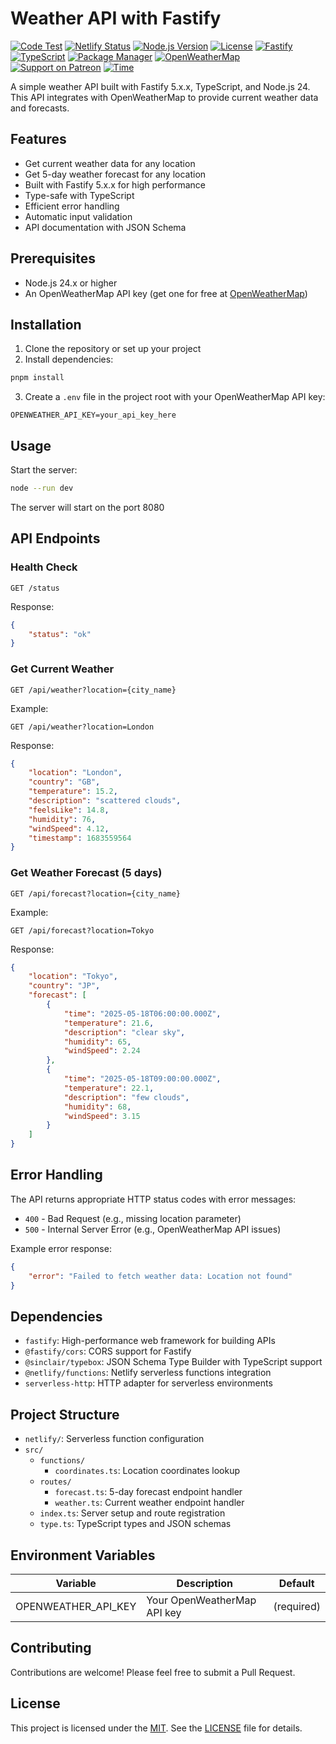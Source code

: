 # Weather API with Fastify

[![Code Test](https://github.com/xcfio/weather/actions/workflows/test.yaml/badge.svg)](https://github.com/xcfio/weather/actions/workflows/test.yaml)
[![Netlify Status](https://api.netlify.com/api/v1/badges/26c45a6b-3628-40cb-9f15-2ae2d2961b2f/deploy-status)](https://app.netlify.com/projects/weather-xcfio/deploys)
[![Node.js Version](https://img.shields.io/badge/node-24.x-brightgreen.svg)](https://nodejs.org/)
[![License](https://img.shields.io/badge/License-MIT-blue.svg)](https://opensource.org/licenses/MIT)
[![Fastify](https://img.shields.io/badge/Fastify-5.x-202020?logo=fastify)](https://www.fastify.io/)
[![TypeScript](https://img.shields.io/badge/TypeScript-5.x-blue?logo=typescript)](https://www.typescriptlang.org/)
[![Package Manager](https://img.shields.io/badge/pnpm-latest-orange?logo=pnpm)](https://pnpm.io/)
[![OpenWeatherMap](https://img.shields.io/badge/Powered%20by-OpenWeatherMap-orange)](https://openweathermap.org/)
[![Support on Patreon](https://img.shields.io/badge/Sponsor-Patreon-red?logo=patreon)](https://www.patreon.com/xcfio)
[![Time](https://wakatime.com/badge/user/80f5dbf4-7bff-4748-82c6-2a8a3f3ec1c0/project/c479f987-f2fb-4fbf-a8ac-ef471f96a737.svg)](https://wakatime.com/badge/user/80f5dbf4-7bff-4748-82c6-2a8a3f3ec1c0/project/c479f987-f2fb-4fbf-a8ac-ef471f96a737)

A simple weather API built with Fastify 5.x.x, TypeScript, and Node.js 24. This API integrates with OpenWeatherMap to provide current weather data and forecasts.

## Features

-   Get current weather data for any location
-   Get 5-day weather forecast for any location
-   Built with Fastify 5.x.x for high performance
-   Type-safe with TypeScript
-   Efficient error handling
-   Automatic input validation
-   API documentation with JSON Schema

## Prerequisites

-   Node.js 24.x or higher
-   An OpenWeatherMap API key (get one for free at [OpenWeatherMap](https://openweathermap.org/api))

## Installation

1. Clone the repository or set up your project
2. Install dependencies:

```bash
pnpm install
```

3. Create a `.env` file in the project root with your OpenWeatherMap API key:

```
OPENWEATHER_API_KEY=your_api_key_here
```

## Usage

Start the server:

```bash
node --run dev
```

The server will start on the port 8080

## API Endpoints

### Health Check

```
GET /status
```

Response:

```json
{
    "status": "ok"
}
```

### Get Current Weather

```
GET /api/weather?location={city_name}
```

Example:

```
GET /api/weather?location=London
```

Response:

```json
{
    "location": "London",
    "country": "GB",
    "temperature": 15.2,
    "description": "scattered clouds",
    "feelsLike": 14.8,
    "humidity": 76,
    "windSpeed": 4.12,
    "timestamp": 1683559564
}
```

### Get Weather Forecast (5 days)

```
GET /api/forecast?location={city_name}
```

Example:

```
GET /api/forecast?location=Tokyo
```

Response:

```json
{
    "location": "Tokyo",
    "country": "JP",
    "forecast": [
        {
            "time": "2025-05-18T06:00:00.000Z",
            "temperature": 21.6,
            "description": "clear sky",
            "humidity": 65,
            "windSpeed": 2.24
        },
        {
            "time": "2025-05-18T09:00:00.000Z",
            "temperature": 22.1,
            "description": "few clouds",
            "humidity": 68,
            "windSpeed": 3.15
        }
    ]
}
```

## Error Handling

The API returns appropriate HTTP status codes with error messages:

-   `400` - Bad Request (e.g., missing location parameter)
-   `500` - Internal Server Error (e.g., OpenWeatherMap API issues)

Example error response:

```json
{
    "error": "Failed to fetch weather data: Location not found"
}
```

## Dependencies

-   `fastify`: High-performance web framework for building APIs
-   `@fastify/cors`: CORS support for Fastify
-   `@sinclair/typebox`: JSON Schema Type Builder with TypeScript support
-   `@netlify/functions`: Netlify serverless functions integration
-   `serverless-http`: HTTP adapter for serverless environments

## Project Structure

-   `netlify/`: Serverless function configuration
-   `src/`
    -   `functions/`
        -   `coordinates.ts`: Location coordinates lookup
    -   `routes/`
        -   `forecast.ts`: 5-day forecast endpoint handler
        -   `weather.ts`: Current weather endpoint handler
    -   `index.ts`: Server setup and route registration
    -   `type.ts`: TypeScript types and JSON schemas

## Environment Variables

| Variable            | Description                 | Default    |
| ------------------- | --------------------------- | ---------- |
| OPENWEATHER_API_KEY | Your OpenWeatherMap API key | (required) |

## Contributing

Contributions are welcome! Please feel free to submit a Pull Request.

## License

This project is licensed under the [MIT]("https://opensource.org/license/mit"). See the [LICENSE](LICENSE) file for details.
